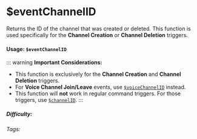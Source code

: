# $eventChannelID

Returns the ID of the channel that was created or deleted. This function is used specifically for the **Channel Creation** or **Channel Deletion** triggers.

#### Usage: `$eventChannelID`

::: warning
**Important Considerations:**

*   This function is exclusively for the **Channel Creation** and **Channel Deletion** triggers.
*   For **Voice Channel Join/Leave** events, use [`$voiceChannelID`](../Channel/voiceChannelID.md) instead.
*   This function will **not** work in regular command triggers. For those triggers, use [`$channelID`](../Channel/channelID.md).
:::

##### Difficulty: <Badge type="tip" text="Easy" vertical="middle" />

###### Tags: <Badge type="tip" text="channel" vertical="middle" /> <Badge type="tip" text="execChannel" vertical="middle" /> <Badge type="tip" text="channelUsed" vertical="middle" /> <Badge type="tip" text="used channel" vertical="middle" /> <Badge type="tip" text="channel create/delete" vertical="middle" />